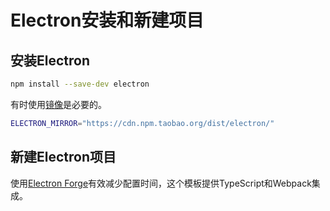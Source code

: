 # Electron安装和新建项目

## 安装Electron

```sh
npm install --save-dev electron
```

有时使用[镜像](https://electronjs.org/docs/tutorial/installation#%E9%95%9C%E5%83%8F)是必要的。

```sh
ELECTRON_MIRROR="https://cdn.npm.taobao.org/dist/electron/"
```

## 新建Electron项目

使用[Electron Forge](https://github.com/electron-userland/electron-forge)有效减少配置时间，这个模板提供TypeScript和Webpack集成。

